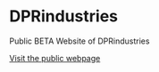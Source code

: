 # DPRindustries
Public BETA Website of DPRindustries

[Visit the public webpage](https://www.dprindustries.co.uk)

